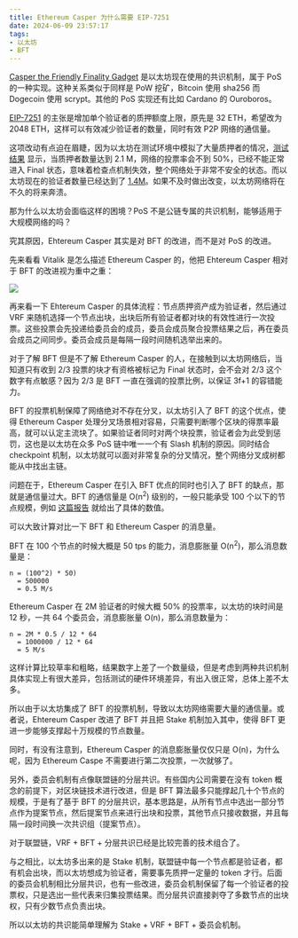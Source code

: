 ```yaml
---
title: Ethereum Casper 为什么需要 EIP-7251
date: 2024-06-09 23:57:17
tags:
- 以太坊
- BFT
---
```


[Casper the Friendly Finality Gadget](https://arxiv.org/abs/1710.09437) 是以太坊现在使用的共识机制，属于 PoS 的一种实现。这种关系类似于同样是 PoW 挖矿，Bitcoin 使用 sha256 而 Dogecoin 使用 scrypt。其他的 PoS 实现还有比如 Cardano 的 Ouroboros。

[EIP-7251](https://eips.ethereum.org/EIPS/eip-7251) 的主张是增加单个验证者的质押额度上限，原先是 32 ETH，希望改为 2048 ETH，这样可以有效减少验证者的数量，同时有效 P2P 网络的通信量。

这项改动有点迫在眉睫，因为以太坊在测试环境中模拟了大量质押者的情况，[测试结果](https://notes.ethereum.org/@parithosh/bigboi-beaconchain-test-2) 显示，当质押者数量达到 2.1 M，网络的投票率会不到 50%，已经不能正常进入 Final 状态，意味着检查点机制失效，整个网络处于非常不安全的状态。而以太坊现在的验证者数量已经达到了 [1.4M](https://beaconscan.com/stat/validator)。如果不及时做出改变，以太坊网络将在不久的将来奔溃。

那为什么以太坊会面临这样的困境？PoS 不是公链专属的共识机制，能够适用于大规模网络的吗？

究其原因，Ehtereum Casper 其实是对 BFT 的改进，而不是对 PoS 的改进。

先来看看 Vitalik 是怎么描述 Ethereum Casper 的，他把 Ehtereum Casper 相对于 BFT 的改进视为重中之重：

<img src="1.png" />

再来看一下 Ehtereum Casper 的具体流程：节点质押资产成为验证者，然后通过 VRF 来随机选择一个节点出块，出块后所有验证者都对块的有效性进行一次投票。这些投票会先投递给委员会的成员，委员会成员聚合投票结果之后，再在委员会成员之间同步。委员会成员是每隔一段时间随机选举出来的。

对于了解 BFT 但是不了解 Ethereum Casper 的人，在接触到以太坊网络后，当知道只有收到 2/3 投票的块才有资格被标记为 Final 状态时，会不会对 2/3 这个数字有点敏感？因为 2/3 是 BFT 一直在强调的投票比例，以保证 3f+1 的容错能力。

BFT 的投票机制保障了网络绝对不存在分叉，以太坊引入了 BFT 的这个优点，使得 Ethereum Casper 处理分叉场景相对容易，只需要判断哪个区块的得票率最高，就可以认定主流块了。如果验证者同时对两个块投票，验证者会为此受到惩罚，这也是以太坊在众多 PoS 链中唯一一个有 Slash 机制的原因。同时结合 checkpoint 机制，以太坊就可以面对非常复杂的分叉情况，整个网络分叉成树都能从中找出主链。

问题在于，Ethereum Casper 在引入 BFT 优点的同时也引入了 BFT 的缺点，那就是通信量过大。BFT 的通信量是 O(n<sup>2</sup>) 级别的，一般只能承受 100 个以下的节点规模，例如 [这篇报告](https://ar5iv.labs.arxiv.org/html/2303.11045) 就给出了具体的数值。

可以大致计算对比一下 BFT 和 Ethereum Casper 的消息量。

BFT 在 100 个节点的时候大概是 50 tps 的能力，消息膨胀量 O(n<sup>2</sup>)，那么消息数量是：

```
n = (100^2) * 50)
  = 500000
  = 0.5 M/s
```

Ethereum Casper 在 2M 验证者的时候大概 50% 的投票率，以太坊的块时间是 12 秒，一共 64 个委员会，消息膨胀量 O(n)，那么消息数量为：

```
n = 2M * 0.5 / 12 * 64
  = 1000000 / 12 * 64
  = 5 M/s
```

这样计算比较草率和粗略，结果数字上差了一个数量级，但是考虑到两种共识机制具体实现上有很大差异，包括测试的硬件环境差异，有出入很正常，总体上差不太多。

所以由于以太坊集成了 BFT 的投票机制，导致以太坊网络需要大量的通信量。或者说，Ehtereum Casper 改进了 BFT 并且把 Stake 机制加入其中，使得 BFT 更进一步能够支撑起十万规模的节点数量。

同时，有没有注意到，Ethereum Casper 的消息膨胀量仅仅只是 O(n)，为什么呢，因为 Ethereum Caspe 不需要进行第二次投票，一次就够了。

另外，委员会机制有点像联盟链的分层共识。有些国内公司需要在没有 token 概念的前提下，对区块链技术进行改进，但是 BFT 算法最多只能撑起几十个节点的规模，于是有了基于 BFT 的分层共识，基本思路是，从所有节点中选出一部分节点作为提案节点，然后提案节点来进行出块和投票，其他节点只接收数据，并且每隔一段时间换一次共识组（提案节点）。

对于联盟链，VRF + BFT + 分层共识已经是比较完善的技术组合了。

与之相比，以太坊多出来的是 Stake 机制，联盟链中每一个节点都是验证者，都有机会出块，而以太坊想成为验证者，需要事先质押一定量的 token 才行。后面的委员会机制相比分层共识，也有一些改进，委员会机制保留了每一个验证者的投票权，只是选出一些代表来归集投票结果。而分层共识直接剥夺了多数节点的出块权，只有少数节点负责出块。

所以以太坊的共识能简单理解为 Stake + VRF + BFT + 委员会机制。